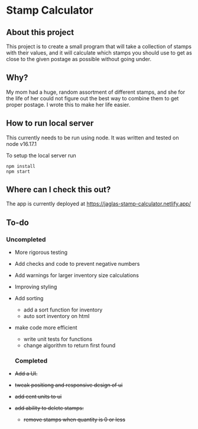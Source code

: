 # Stamp Calculator

## About this project
This project is to create a small program that will take a collection of stamps with their values, and it will calculate which stamps you should use to get as close to the given postage as possible without going under.

## Why?
My mom had a huge, random assortment of different stamps, and she for the life of her could not figure out the best way to combine them to get proper postage. I wrote this to make her life easier.

## How to run local server
This currently needs to be run using node. It was written and tested on node v16.17.1

To setup the local server run 
```
npm install
npm start
```

## Where can I check this out?
The app is currently deployed at https://jaglas-stamp-calculator.netlify.app/

## To-do

### Uncompleted
- More rigorous testing
- Add checks and code to prevent negative numbers
- Add warnings for larger inventory size calculations
- Improving styling
- Add sorting
  - add a sort function for inventory
  - auto sort inventory on html
- make code more efficient
  - write unit tests for functions
  - change algorithm to return first found

  ### Completed
- ~~Add a UI.~~
- ~~tweak positiong and responsive design of ui~~
- ~~add cent units to ui~~
- ~~add ability to delete stamps:~~
  - ~~remove stamps when quantity is 0 or less~~